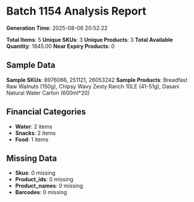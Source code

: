 # Batch 1154 Analysis Report

**Generation Time**: 2025-08-06 20:52:22

**Total Items**: 5
**Unique SKUs**: 3
**Unique Products**: 3
**Total Available Quantity**: 1845.00
**Near Expiry Products**: 0

## Sample Data
**Sample SKUs**: 8976066, 251121, 26053242
**Sample Products**: Breadfast Raw Walnuts (150g), Chipsy Wavy Zesty Ranch 10LE (41-51g), Dasani Natural Water Carton (600ml*20)

## Financial Categories
- **Water**: 2 items
- **Snacks**: 2 items
- **Food**: 1 items

## Missing Data
- **Skus**: 0 missing
- **Product_ids**: 0 missing
- **Product_names**: 0 missing
- **Barcodes**: 0 missing
